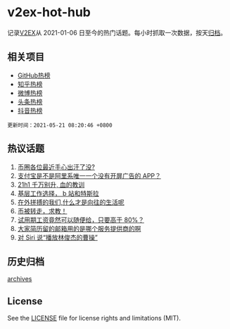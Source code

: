 # v2ex-hot-hub

 记录[V2EX](https://www.v2ex.com/)从 2021-01-06 日至今的热门话题。每小时抓取一次数据，按天[归档](archives)。
 
 ## 相关项目

- [GitHub热榜](https://github.com/snaildev/github-hot-hub)
- [知乎热榜](https://github.com/snaildev/zhihu-hot-hub)
- [微博热榜](https://github.com/snaildev/weibo-hot-hub)
- [头条热榜](https://github.com/snaildev/toutiao-hot-hub)
- [抖音热榜](https://github.com/snaildev/douyin-hot-hub)


 `更新时间：2021-05-21 08:20:46 +0800`

## 热议话题

1. [币圈各位最近手心出汗了没?](https://www.v2ex.com/t/778035)
1. [支付宝是不是阿里系唯一一个没有开屏广告的 APP？](https://www.v2ex.com/t/778082)
1. [21h1 千万别升, 血的教训](https://www.v2ex.com/t/778047)
1. [基层工作选择， b 站和特斯拉](https://www.v2ex.com/t/778120)
1. [在外拼搏的我们,什么才是向往的生活呢](https://www.v2ex.com/t/778064)
1. [币被转走，求教！](https://www.v2ex.com/t/778168)
1. [试用期工资竟然可以随便给，只要高于 80%？](https://www.v2ex.com/t/778062)
1. [大家简历留的邮箱用的是哪个服务提供商的啊](https://www.v2ex.com/t/778210)
1. [对 Siri 说“播放林俊杰的曹操”](https://www.v2ex.com/t/778102)

## 历史归档

[archives](archives)

## License

See the [LICENSE](LICENSE) file for license rights and limitations (MIT).
